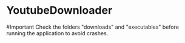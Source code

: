 # YoutubeDownloader

#Important
Check the folders "downloads" and "executables" before running the application to avoid crashes.